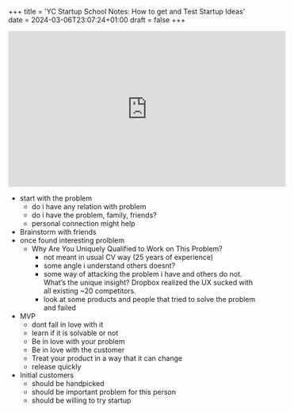 +++
title = 'YC Startup School Notes: How to get and Test Startup Ideas'
date = 2024-03-06T23:07:24+01:00
draft = false
+++

<iframe width="560" height="315" src="https://www.youtube.com/embed/vDXkpJw16os?si=IE2g4W1E2Fj9Xwar" title="YouTube video player" frameborder="0" allow="accelerometer; autoplay; clipboard-write; encrypted-media; gyroscope; picture-in-picture; web-share" allowfullscreen></iframe>

- start with the problem
	- do i have any relation with problem
	- do i have the problem, family, friends?
	- personal connection might help
- Brainstorm with friends
- once found interesting prolblem
	- Why Are You Uniquely Qualified to Work on This Problem?
		- not meant in usual CV way (25 years of experience)
		- some angle i understand others doesnt?
		- some way of attacking the problem i have and others do not. What’s the unique insight? Dropbox realized the UX sucked with all existing ~20 competitors.
		- look at some products and people that tried to solve the problem and failed
- MVP
	- dont fall in love with it
	- learn if it is solvable or not
	- Be in love with your problem
	- Be in love with the customer
	- Treat your product in a way that it can change
	- release quickly
- Initial customers
	- should be handpicked
	- should be important problem for this person
	- should be willing to try startup